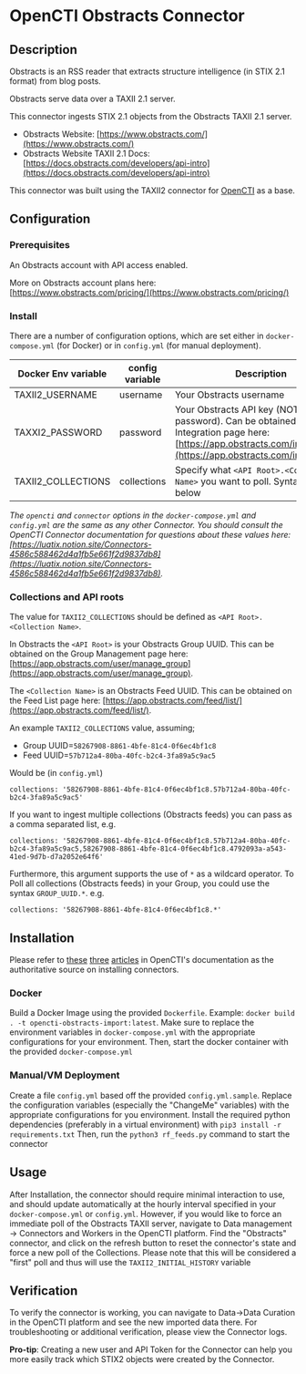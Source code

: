 # OpenCTI Obstracts Connector

## Description

Obstracts is an RSS reader that extracts structure intelligence (in STIX 2.1 format) from blog posts.

Obstracts serve data over a TAXII 2.1 server.

This connector ingests STIX 2.1 objects from the Obstracts TAXII 2.1 server.

* Obstracts Website: [https://www.obstracts.com/](https://www.obstracts.com/)
* Obstracts Website TAXII 2.1 Docs: [https://docs.obstracts.com/developers/api-intro](https://docs.obstracts.com/developers/api-intro)

This connector was built using the TAXII2 connector for [OpenCTI](https://github.com/OpenCTI-Platform/opencti) as a base.

## Configuration

### Prerequisites 

An Obstracts account with API access enabled.

More on Obstracts account plans here: [https://www.obstracts.com/pricing/](https://www.obstracts.com/pricing/)

### Install

There are a number of configuration options, which are set either in `docker-compose.yml` (for Docker) or in `config.yml` (for manual deployment).

| Docker Env variable | config variable | Description
| --------------------|-----------------|------------
| TAXII2_USERNAME     | username        | Your Obstracts username
| TAXXI2_PASSWORD     | password        | Your Obstracts API key (NOT password). Can be obtained on the Integration page here: [https://app.obstracts.com/integrations](https://app.obstracts.com/integrations)
| TAXII2_COLLECTIONS  | collections     | Specify what `<API Root>.<Collection Name>` you want to poll. Syntax Detailed below

_The `opencti` and `connector` options in the `docker-compose.yml` and `config.yml` are the same as any other Connector. You should consult the OpenCTI Connector documentation for questions about these values here: [https://luatix.notion.site/Connectors-4586c588462d4a1fb5e661f2d9837db8](https://luatix.notion.site/Connectors-4586c588462d4a1fb5e661f2d9837db8)._

### Collections and API roots

The value for `TAXII2_COLLECTIONS` should be defined as `<API Root>.<Collection Name>`.

In Obstracts the `<API Root>` is your Obstracts Group UUID. This can be obtained on the Group Management page here: [https://app.obstracts.com/user/manage_group](https://app.obstracts.com/user/manage_group).

The `<Collection Name>` is an Obstracts Feed UUID. This can be obtained on the Feed List page here: [https://app.obstracts.com/feed/list/](https://app.obstracts.com/feed/list/).

An example `TAXII2_COLLECTIONS` value, assuming;

* Group UUID=`58267908-8861-4bfe-81c4-0f6ec4bf1c8`
* Feed UUID=`57b712a4-80ba-40fc-b2c4-3fa89a5c9ac5`

Would be (in `config.yml`)

```
collections: '58267908-8861-4bfe-81c4-0f6ec4bf1c8.57b712a4-80ba-40fc-b2c4-3fa89a5c9ac5'
```

If you want to ingest multiple collections (Obstracts feeds) you can pass as a comma separated list, e.g.

```
collections: '58267908-8861-4bfe-81c4-0f6ec4bf1c8.57b712a4-80ba-40fc-b2c4-3fa89a5c9ac5,58267908-8861-4bfe-81c4-0f6ec4bf1c8.4792093a-a543-41ed-9d7b-d7a2052e64f6'
```

Furthermore, this argument supports the use of `*` as a wildcard operator. To Poll all collections (Obstracts feeds) in your Group, you could use the syntax `GROUP_UUID.*`. e.g.

```
collections: '58267908-8861-4bfe-81c4-0f6ec4bf1c8.*'
```

## Installation

Please refer to [these](https://luatix.notion.site/Connectors-4586c588462d4a1fb5e661f2d9837db8) [three](https://luatix.notion.site/Introduction-9a614638a75746a391cd93a45fe3dc6c) [articles](https://luatix.notion.site/HowTo-Build-your-first-connector-06b2690697404b5ebc6e3556a1385940) in OpenCTI's documentation as the authoritative source on installing connectors.

### Docker

Build a Docker Image using the provided `Dockerfile`. Example: `docker build . -t opencti-obstracts-import:latest`. Make sure to replace the environment variables in `docker-compose.yml` with the appropriate configurations for your environment. Then, start the docker container with the provided `docker-compose.yml`

### Manual/VM Deployment

Create a file `config.yml` based off the provided `config.yml.sample`. Replace the configuration variables (especially the "ChangeMe" variables) with the appropriate configurations for you environment. Install the required python dependencies (preferably in a virtual environment) with `pip3 install -r requirements.txt` Then, run the `python3 rf_feeds.py` command to start the connector

## Usage

After Installation, the connector should require minimal interaction to use, and should update automatically at the hourly interval specified in your `docker-compose.yml` or `config.yml`. However, if you would like to force an immediate poll of the Obstracts TAXII server, navigate to Data management -> Connectors and Workers in the OpenCTI platform. Find the "Obstracts" connector, and click on the refresh button to reset the connector's state and force a new poll of the Collections. Please note that this will be considered a "first" poll and thus will use the `TAXII2_INITIAL_HISTORY` variable

## Verification

To verify the connector is working, you can navigate to Data->Data Curation in the OpenCTI platform and see the new imported data there. For troubleshooting or additional verification, please view the Connector logs.

**Pro-tip**: Creating a new user and API Token for the Connector can help you more easily track which STIX2 objects were created by the Connector.